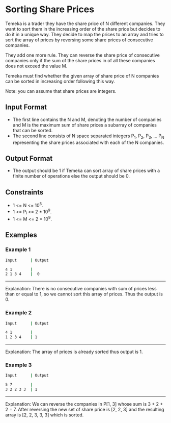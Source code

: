 # Sorting Share Prices

Temeka is a trader they have the share price of N different companies. They want to sort them in the increasing order of the share price but decides to do it in a unique way. They decide to map the prices to an array and tries to sort the array of prices by reversing some share prices of consecutive companies.

They add one more rule. They can reverse the share price of consecutive companies only if the sum of the share prices in of all these companies does not exceed the value M.

Temeka must find whether the given array of share price of N companies can be sorted in increasing order following this way.

Note: you can assume that share prices are integers.

## Input Format

- The first line contains the N and M, denoting the number of companies and M is the maximum sum of share prices a subarray of companies that can be sorted.
- The second line consists of N space separated integers P<sub>1</sub>, P<sub>2</sub>, P<sub>3</sub>, ... P<sub>N</sub> representing the share prices associated with each of the N companies.

## Output Format

- The output should be 1 if Temeka can sort array of share prices with a finite number of operations else the output should be 0.

## Constraints

- 1 <= N <= 10<sup>5</sup>.
- 1 <= P<sub>i</sub> <= 2 * 10<sup>9</sup>.
- 1 <= M <= 2 * 10<sup>9</sup>.

## Examples

### Example 1

```bash
Input      | Output
```

```bash
4 1        |
2 1 3 4    |  0
```

<hr/>
Explanation: There is no consecutive companies with sum of prices less than or equal to 1, so we cannot sort this array of prices. Thus the output is 0.

### Example 2

```bash
Input      | Output
```

```bash
4 1        |
1 2 3 4    | 1
```

<hr/>
Explanation: The array of prices is already sorted thus output is 1.

### Example 3

```bash
Input      | Output
```

```bash
5 7        |
3 2 2 3 3  | 1
```

<hr/>
Explanation: We can reverse the companies in P[1, 3] whose sum is 3 + 2 + 2 = 7. After reversing the new set of share price is [2, 2, 3] and the resulting array is [2, 2, 3, 3, 3] which is sorted.
